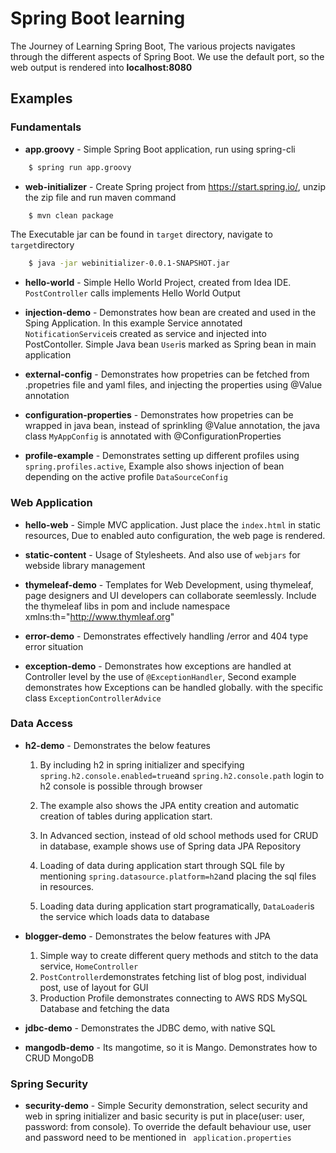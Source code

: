 # Spring Boot learning
The Journey of Learning Spring Boot, The various projects navigates through the different aspects of Spring Boot.
We use the default port, so the web output is rendered into **localhost:8080**


## Examples

### Fundamentals

- **app.groovy** - Simple Spring Boot application, run using spring-cli
```sh
    $ spring run app.groovy
```

- **web-initializer** - Create Spring project from https://start.spring.io/, unzip the zip file and run maven command
```sh
    $ mvn clean package
```
The Executable jar can be found in `target` directory, navigate to `target`directory
```sh
    $ java -jar webinitializer-0.0.1-SNAPSHOT.jar
```

- **hello-world** - Simple Hello World Project, created from Idea IDE. `PostController` calls implements Hello World Output

- **injection-demo** - Demonstrates how bean are created and used in the Sping Application. In this example Service annotated  `NotificationService`is created as service and injected into PostContoller. Simple Java bean `User`is marked as Spring bean in main application

- **external-config** - Demonstrates how propetries can be fetched from .propetries file and yaml files, and injecting the properties using @Value annotation

- **configuration-properties** - Demonstrates how propetries can be wrapped in java bean, instead of sprinkling @Value annotation, the java class `MyAppConfig` is annotated with @ConfigurationProperties

- **profile-example** - Demonstrates setting up different profiles using `spring.profiles.active`, Example also shows injection of bean depending on the active profile `DataSourceConfig`


### Web Application

- **hello-web** - Simple MVC application. Just place the `index.html` in static resources, Due to enabled auto configuration, the web page is rendered.

- **static-content** - Usage of Stylesheets. And also use of `webjars` for webside library management

- **thymeleaf-demo** - Templates for Web Development, using thymeleaf, page designers and UI developers can collaborate seemlessly. Include the thymeleaf libs in pom and include namespace xmlns:th="http://www.thymleaf.org" 

- **error-demo** - Demonstrates effectively handling /error and 404 type error situation

- **exception-demo** - Demonstrates how exceptions are handled at Controller level by the use of `@ExceptionHandler`, Second example demonstrates how Exceptions can be handled globally. with the specific class `ExceptionControllerAdvice`

### Data Access 

 - **h2-demo** - Demonstrates the below features
 
     1. By including h2 in spring initializer and specifying `spring.h2.console.enabled=true`and `spring.h2.console.path` login to h2 console is possible through browser
 
     2. The example also shows the JPA entity creation and automatic creation of tables during application start.
 
     3. In Advanced section, instead of old school methods used for CRUD in database, example shows use of Spring data JPA Repository
     
     4. Loading of data during application start through  SQL file by mentioning `spring.datasource.platform=h2`and placing the sql files in resources. 
     5. Loading data during application start programatically, `DataLoader`is the service which loads data to database
     
     
 - **blogger-demo** - Demonstrates the below features with JPA
 
      1. Simple way to create different query methods and stitch to the data service, `HomeController`
      2. `PostController`demonstrates fetching list of blog post, individual post, use of layout for GUI
      3. Production Profile demonstrates connecting to AWS RDS MySQL Database and fetching the data
 
 - **jdbc-demo** - Demonstrates the JDBC demo, with native SQL
 
 - **mangodb-demo** - Its mangotime, so it is Mango. Demonstrates how to CRUD MongoDB
 
 
### Spring Security

- **security-demo** - Simple Security demonstration, select security and web in spring initializer and basic security is put in place(user: user, password: from console). To override the default behaviour use, user and password need to be mentioned in 
` application.properties`

    
 
 
 
 
 
 
 
 
 
      
      
      
 




















